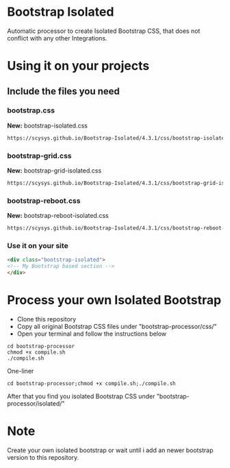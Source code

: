 # Bootstrap Isolated

Automatic processor to create Isolated Bootstrap CSS, that does not conflict with any other Integrations.

# Using it on your projects
## Include the files you need
### bootstrap.css

**New:** bootstrap-isolated.css

```html
https://scysys.github.io/Bootstrap-Isolated/4.3.1/css/bootstrap-isolated.min.css
```

### bootstrap-grid.css

**New:** bootstrap-grid-isolated.css

```html
https://scysys.github.io/Bootstrap-Isolated/4.3.1/css/bootstrap-grid-isolated.min.css
```

### bootstrap-reboot.css

**New:** bootstrap-reboot-isolated.css

```html
https://scysys.github.io/Bootstrap-Isolated/4.3.1/css/bootstrap-reboot-isolated.min.css
```

### Use it on your site
```html
<div class="bootstrap-isolated">
<!-- My Bootstrap based section -->
</div>
```

# Process your own Isolated Bootstrap
- Clone this repository
- Copy all original Bootstrap CSS files under "bootstrap-processor/css/"
- Open your terminal and follow the instructions below

```
cd bootstrap-processor
chmod +x compile.sh
./compile.sh
```

One-liner

```
cd bootstrap-processor;chmod +x compile.sh;./compile.sh
```

After that you find you isolated Bootstrap CSS under "bootstrap-processor/isolated/"

# Note
Create your own isolated bootstrap or wait until i add an newer bootstrap version to this repository.
